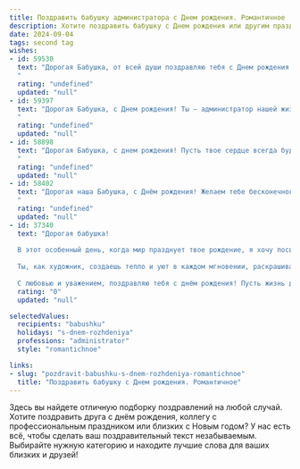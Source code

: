 ```yaml
---
title: Поздравить бабушку администратора c Днем рождения. Романтичное
description: Хотите поздравить бабушку c Днем рождения или другим праздником? Наш ИИ создаст незабываемое поздравление, а вы обязательно выделитесь среди других.  
date: 2024-09-04
tags: second tag
wishes:
- id: 59530
  text: "Дорогая Бабушка, от всей души поздравляю тебя с Днем рождения! Пусть твоя жизнь, как и твоя работа администратора, будет всегда организована, полна гармонии и тепла. Твоя доброта и забота – это самая ценная награда, которую я мог получить от тебя. Желаю тебе крепкого здоровья, радостных мгновений и, конечно же, настоящей любви!
  "
  rating: "undefined"
  updated: "null"
- id: 59397
  text: "Дорогая Бабушка, с Днем рождения! Ты – администратор нашей жизни, управляющая любовью и теплом, которым ты нас окружаешь. Желаю тебе ярких красок, незабываемых эмоций и бесконечной любви, которая делает тебя самой счастливой на свете!
  "
  rating: "undefined"
  updated: "null"
- id: 58898
  text: "Дорогая Бабушка, с днем рождения! Пусть твое сердце всегда будет наполнено любовью, как твои руки – заботой. Спасибо за то, что ты –  истинное воплощение  мудрости и доброты. Счастья и здоровья тебе, любимая!
  "
  rating: "undefined"
  updated: "null"
- id: 58402
  text: "Дорогая наша Бабушка, с Днём рождения! Желаем тебе бесконечного океана любви, счастья и здоровья. Пусть твоя душа всегда остаётся молодой и светлой, а дни наполняются радостью и теплом. Ты – наша любимая администратор,  заботливая и мудрая,  твою доброту и отзывчивость мы всегда будем хранить в сердцах.
  "
  rating: "undefined"
  updated: "null"
- id: 37340
  text: "Дорогая бабушка!
  
  В этот особенный день, когда мир празднует твое рождение, я хочу посвятить тебе строки, наполненные любовью и восхищением. Ты — светлый администратор нашей жизни, твоя забота и мудрость навсегда останутся в наших сердцах.
  
  Ты, как художник, создаешь тепло и уют в каждом мгновении, раскрашивая дни яркими красками. Пусть каждый новый день будет для тебя, как ароматный букет цветов — полон счастья, радости и нежности. Желаю, чтобы твоя душа всегда пела от счастья, а мечты сбывались, словно волшебство, что ты умеешь творить вокруг себя.
  
  С любовью и уважением, поздравляю тебя с днём рождения! Пусть жизнь дарит тебе только самые светлые мгновения!"
  rating: "0"
  updated: "null"

selectedValues:
  recipients: "babushku"
  holidays: "s-dnem-rozhdeniya"
  professions: "administrator"
  style: "romantichnoe"

links:
- slug: "pozdravit-babushku-s-dnem-rozhdeniya-romantichnoe"
  title: "Поздравить бабушку c Днем рождения. Романтичное"
---
```


Здесь вы найдете отличную подборку поздравлений на любой случай. 
Хотите поздравить друга с днём рождения, коллегу с профессиональным праздником или близких с Новым годом? У нас есть всё, чтобы сделать ваш поздравительный текст незабываемым. Выбирайте нужную категорию и находите лучшие слова для ваших близких и друзей!
